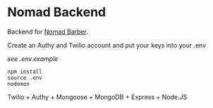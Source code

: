 # Nomad Backend

Backend for [Nomad Barber](https://github.com/jeffdiers/NomadBarber/blob/master/README.md). 

Create an Authy and Twilio account and put your keys into your .env 

*see .env.example*

```
npm install
source .env
nodemon
```

Twilio + Authy + Mongoose + MongoDB + Express + Node.JS 
